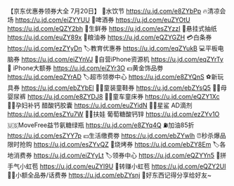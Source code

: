 【京东优惠券领券大全 7月20日】
🥤水饮节
https://u.jd.com/e8ZYbPp
🔥清凉会场
https://u.jd.com/eiZYYUU
🍺啤酒券
https://u.jd.com/euZYOtU
https://u.jd.com/eQZY2bh
🥩生鲜券
https://u.jd.com/esZYzzI
 🧻悬挂式抽纸
https://u.jd.com/euZY89x
🍚粮油券
https://u.jd.com/eQZYGZH
💳白条券
https://u.jd.com/ezZYyDn
🏷教育优惠券
https://u.jd.com/eqZYukB
💻平板电脑券
https://u.jd.com/eiZYnVJ
📱自营iPhone资源机
https://u.jd.com/eqZYrTy
 iPhone大额券
https://u.jd.com/eiZYr3O
💵黄金饰品劵
https://u.jd.com/eqZYrAD
🏷超市领劵中心
https://u.jd.com/e8ZYQnS
⚽新玩具券
https://u.jd.com/ebZYbEl
👶🏻童装童鞋券
https://u.jd.com/ebZYsQ5
👶🏻母婴尿裤
https://u.jd.com/e8ZYDJ8
👶🏻童车童床券
https://u.jd.com/eQZY1Xc
🤰🏻孕妇补钙 醋酸钙胶囊
https://u.jd.com/euZYidN
👶🏻星鲨 AD滴剂
https://u.jd.com/esZYu7W
👶🏻扶娃 葡萄糖酸钙锌
https://u.jd.com/ezZYv1O
🇺🇸MoveFree益节氨糖绿瓶
https://u.jd.com/e8ZYq4Q
⛽加油85折
https://u.jd.com/esZYY7p
💴生活缴费劵
https://u.jd.com/ebZYwlh
⏰秒杀爆品 限时抢购
https://u.jd.com/esZYvQZ
🥩烧烤券
https://u.jd.com/ebZY8Em
🏷各地消费券
https://u.jd.com/eiZYyLt
🏷领券中心
https://u.jd.com/eQZYYn5
🎰拼手气小虹苞
https://u.jd.com/euZYI9U
🧧转赚小虹苞
https://u.jd.com/eQZY2UI
👍🏻小额全品券/话费券
https://u.jd.com/ebZYsnj
🥳好东西记得分享给好友~